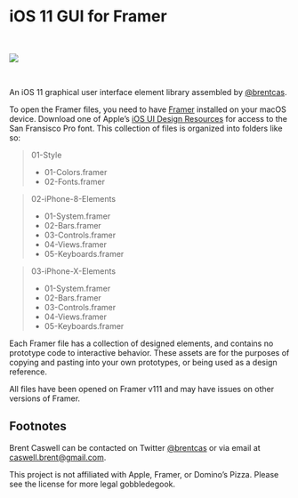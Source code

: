 # iOS 11 GUI for Framer

<br>

![][image-1]

<br>

An iOS 11 graphical user interface element library assembled by [@brentcas][1].

To open the Framer files, you need to have [Framer][2] installed on your macOS device. Download one of Apple’s [iOS UI Design Resources][3] for access to the San Fransisco Pro font. This collection of files is organized into folders like so:

> 01-Style
> - 01-Colors.framer
> - 02-Fonts.framer

> 02-iPhone-8-Elements
> - 01-System.framer
> - 02-Bars.framer
> - 03-Controls.framer
> - 04-Views.framer
> - 05-Keyboards.framer

> 03-iPhone-X-Elements
> - 01-System.framer
> - 02-Bars.framer
> - 03-Controls.framer
> - 04-Views.framer
> - 05-Keyboards.framer

Each Framer file has a collection of designed elements, and contains no prototype code to interactive behavior. These assets are for the purposes of copying and pasting into your own prototypes, or being used as a design reference.

All files have been opened on Framer v111 and may have issues on other versions of Framer.

## Footnotes

Brent Caswell can be contacted on Twitter [@brentcas][4] or via email at [caswell.brent@gmail.com][5].

This project is not affiliated with Apple, Framer, or Domino’s Pizza. Please see the license for more legal gobbledegook.

[1]:	https://github.com/brentcas
[2]:	https://framer.com/
[3]:	https://developer.apple.com/design/resources/
[4]:	https://twitter.com/brentcas "@brentcas"
[5]:	mailto:caswell.brent@gmail.com "caswell.brent@gmail.com"

[image-1]:	https://raw.githubusercontent.com/brentcas/iOS-11-Framer/master/README-Images/shots@2x.png